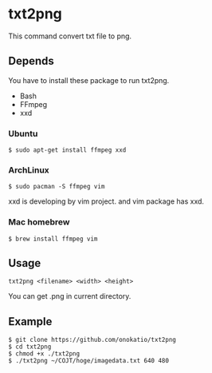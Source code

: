 # txt2png

This command convert txt file to png.

## Depends

You have to install these package to run txt2png.

- Bash
- FFmpeg
- xxd

### Ubuntu

```
$ sudo apt-get install ffmpeg xxd
```

### ArchLinux

```
$ sudo pacman -S ffmpeg vim
```

xxd is developing by vim project. and vim package has xxd.

### Mac homebrew

```
$ brew install ffmpeg vim
```

## Usage

```
txt2png <filename> <width> <height>
```

You can get <filename>.png in current directory.

## Example

```
$ git clone https://github.com/onokatio/txt2png
$ cd txt2png
$ chmod +x ./txt2png
$ ./txt2png ~/COJT/hoge/imagedata.txt 640 480
```

